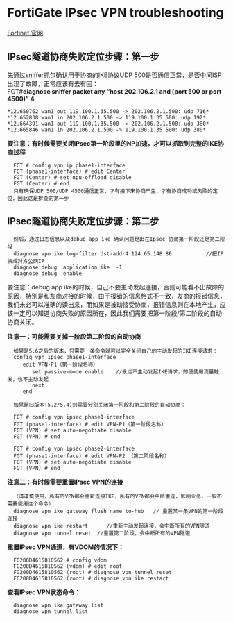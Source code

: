 # FortiGate IPsec VPN troubleshooting

<a href="https://www.fortinet.com/" target="_blank">Fortinet 官网</a>



## IPsec隧道协商失败定位步骤：第一步

先通过sniffer抓包确认用于协商的IKE协议UDP 500是否通信正常，是否中间ISP出现了故障，正常应该有去有回：  
FGT#**diagnose sniffer packet any “host 202.106.2.1 and (port 500 or port 4500)” 4**

    *12.650762 wan1 out 119.100.1.35.500 -> 202.106.2.1.500: udp 716*  
    *12.652838 wan1 in 202.106.2.1.500 -> 119.100.1.35.500: udp 192*  
    *12.664391 wan1 out 119.100.1.35.500 -> 202.106.2.1.500: udp 380*  
    *12.665846 wan1 in 202.106.2.1.500 -> 119.100.1.35.500: udp 380*  



**要注意：有时候需要关闭IPsec第一阶段里的NP加速，才可以抓取到完整的IKE协商过程**

      FGT # config vpn ip phase1-interface  
      FGT (phase1-interface) # edit Center  
      FGT (Center) # set npu-offload disable  
      FGT (Center) # end   
      只有确保UDP 500/UDP 4500通信正常，才有接下来协商产生，才有协商成功或失败的定位，因此这是排查的第一步  
## IPsec隧道协商失败定位步骤：第二步  
      然后，通过日志信息以及debug app ike 确认问题是出在Ipsec 协商第一阶段还是第二阶段  
      diagnose vpn ike log-filter dst-addr4 124.65.148.86           //把IP换成对方公网IP  
      diagnose debug  application ike  -1   
      diagnose debug  enable  
要注意：debug app ike的时候，自己不要主动发起连接，否则可能看不出故障的原因，特别是和友商对接的时候，由于报错的信息格式不一致，友商的报错信息，我们未必可以准确的读出来，而如果是被动接受协商，报错信息则在本地产生，应该一定可以知道协商失败的原因所在，因此我们需要把第一阶段/第二阶段的自动协商关闭。 

**注意一：可能需要关掉一阶段第二阶段的自动协商** 

      如果是5.6之后的版本，只需要一条命令就可以完全关闭自己的主动发起的IKE连接请求：  
      config vpn ipsec phase1-interface  
         edit VPN-P1（第一阶段名称）   
            set passive-mode enable    //永远不主动发起IKE请求，即便使用流量触发，也不主动发起  
            next  
         end  

      如果是旧版本(5.2/5.4)则需要分别关闭第一阶段和第二阶段的自动协商：  

      FGT # config vpn ipsec phase1-interface  
      FGT (phase1-interface) # edit VPN-P1（第一阶段名称）  
      FGT (VPN) # set auto-negotiate disable  
      FGT (VPN) # end  

      FGT # config vpn ipsec phase2-interface  
      FGT (phase1-interface) # edit VPN-P2 （第二阶段名称）  
      FGT (VPN) # set auto-negotiate disable  
      FGT (VPN) # end  

**注意二：有时候需要重置IPsec VPN的连接** 

      （请谨慎使用，所有的VPN都会重新连接IKE，所有的VPN都会中断重连，影响业务，一般不需要使用这个命令）  
      diagnose vpn ike gateway flush name to-hub   // 重置某一条VPN的第一阶段连接  
      diagnose vpn ike restart      //重新主动发起连接，会中断所有的VPN隧道  
      diagnose vpn tunnel reset  //重置第二阶段，会中断所有的VPN隧道  

**重置IPsec VPN通道，有VDOM的情况下：**

      FG200D4615810562 # config vdom  
      FG200D4615810562 (vdom) # edit root  
      FG200D4615810562 (root) # diagnose vpn tunnel reset  
      FG200D4615810562 (root) # diagnose vpn ike restart  


**查看IPsec VPN状态命令：** 

      diagnose vpn ike gateway list  
      diagnose vpn tunnel list  


